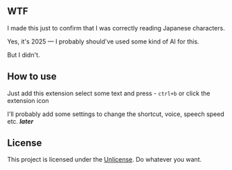 ## WTF
I made this just to confirm that I was correctly reading Japanese characters.

Yes, it's 2025 — I probably should've used some kind of AI for this.

But I didn't.



## How to use
Just add this extension 
select some text and press - `ctrl+b` or click the extension icon




I'll probably add some settings to change the shortcut, voice, speech speed etc. <b><i>later</i></b>


## License

This project is licensed under the [Unlicense](http://unlicense.org/). Do whatever you want.
